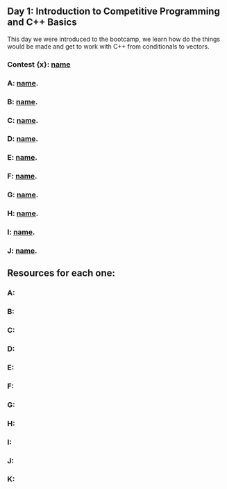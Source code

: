 ## Day 1: Introduction to Competitive Programming and C++ Basics
This day we were introduced to the bootcamp, we learn how do the things would be made and get to work with C++ from conditionals to vectors.

### Contest {x}: [name](link)

### **A:** [name](link).

### **B:** [name](link).

### **C:** [name](link).

### **D:** [name](link).

### **E:** [name](link).

### **F:** [name](link).

### **G:** [name](link).

### **H:** [name](link).

### **I:** [name](link).

### **J:** [name](link).



## Resources for each one:

### A:

### B:

### C:

### D:

### E:

### F:

### G:

### H:

### I:

### J:

### K: